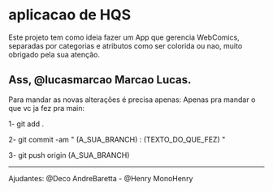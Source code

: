 # aplicacao de HQS

Este projeto tem como ideia fazer um App que
gerencia WebComics, separadas por categorias
e atributos como ser colorida ou nao, muito
obrigado pela sua atenção.

## Ass, @lucasmarcao Marcao Lucas.

Para mandar as novas alterações é precisa apenas:
Apenas pra mandar o que vc ja fez pra main:

1- git add .

2- git commit -am " (A_SUA_BRANCH) : (TEXTO_DO_QUE_FEZ) "

3- git push origin (A_SUA_BRANCH)

<hr>

Ajudantes: @Deco AndreBaretta - @Henry MonoHenry
